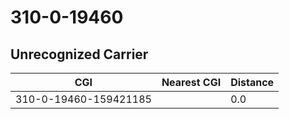 # 310-0-19460
## Unrecognized Carrier


| CGI | Nearest CGI | Distance |
|-----|-------------|----------|
| 310-0-19460-159421185 |  | 0.0 |
